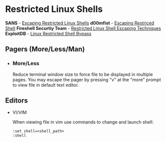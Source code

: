 
# Restricted Linux Shells
**SANS** - [Escaping Restricted Linux Shells](https://www.sans.org/blog/escaping-restricted-linux-shells/)
**d00mfist** - [Escaping Restriced Shell](https://d00mfist.gitbooks.io/ctf/content/escaping_restricted_shell.html)
**Fireshell Securtiy Team** - [Restricted Linux Shell Escaping Techniques](https://fireshellsecurity.team/restricted-linux-shell-escaping-techniques/)
**ExploitDB** - [Linux Restricted Shell Bypass](https://www.exploit-db.com/docs/english/44592-linux-restricted-shell-bypass-guide.pdf)

## Pagers (More/Less/Man)

- ### More/Less
  Reduce terminal window size to force file to be displayed in multiple pages.  You may escape the pager by pressing "v" at the "more" prompt to view file in default text editor.
  
## Editors

- VI/VIM

  When viewing file in vim use commands to change and launch shell:
  
  ``` VIM
  :set shell=<shell_path>
  :shell
 ```
